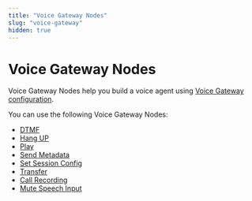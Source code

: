 ```yaml
---
title: "Voice Gateway Nodes" 
slug: "voice-gateway" 
hidden: true 
---
```


# Voice Gateway Nodes

Voice Gateway Nodes help you build a voice agent using [Voice Gateway configuration](../../../../../voice-gateway/overview.md).

You can use the following Voice Gateway Nodes:

- [DTMF](dtmf.md)
- [Hang UP](hangup.md)
- [Play](play.md)
- [Send Metadata](send-metadata.md)
- [Set Session Config](set-session-config.md)
- [Transfer](transfer.md)
- [Call Recording](call-recording.md)
- [Mute Speech Input](mute-speech-input.md)